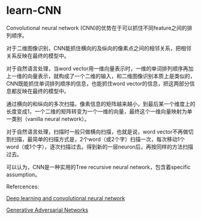 # learn-CNN

Convolutional neural network (CNN)的优势在于可以抓住不同feature之间的排列顺序。

对于二维图像识别，CNN能抓住横向的及纵向的像素点之间的相邻关系，把相邻关系反映在最终的模型中。

对于自然语言处理，当word vector用一维向量表示时，一维的单词排列顺序再加上一维的向量表示，就构成了一个二维的输入，和二维图像识别本质上是类似的，CNN既能抓住单词排列顺序的信息，也能抓住word vector的信息，把这两部分信息都反映在最终的模型中。

通过横向的和纵向的多次扫描，像素信息的矩阵越来越小，到最后某一个维度上的长度变成1，一个二维的矩阵转变为一个一维的向量，最终这个一维向量映射为单一类别（vanilla neural network）。

对于自然语言处理，扫描时一般只做横向扫描，也就是说，word vector不再做切割扫描，最简单的扫描方式是，2个word（或2个字）扫描一次，每次移动1个word（或1个字），逐次扫描过去。得到新的一层neuron后，再按同样的方法扫描过去。

可以认为，CNN是一种实用的Tree recursive neural network，包含着specific assumption。

Refercences:

[Deep learning and convolutional neural network](http://neuralnetworksanddeeplearning.com/chap6.html)

[Generative Adversarial Networks](https://channel9.msdn.com/Events/Neural-Information-Processing-Systems-Conference/Neural-Information-Processing-Systems-Conference-NIPS-2016/Generative-Adversarial-Networks)